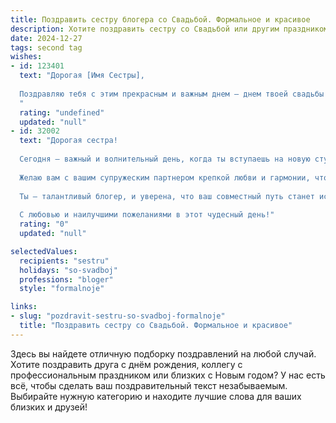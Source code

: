 ```yaml
---
title: Поздравить сестру блогера со Свадьбой. Формальное и красивое
description: Хотите поздравить сестру со Свадьбой или другим праздником? Наш ИИ создаст незабываемое поздравление, а вы обязательно выделитесь среди других.  
date: 2024-12-27
tags: second tag
wishes:
- id: 123401
  text: "Дорогая [Имя Сестры],
  
  Поздравляю тебя с этим прекрасным и важным днем – днем твоей свадьбы!  Пусть семейная жизнь будет наполнена любовью, счастьем и взаимопониманием. Желаю вам с [Имя Супруга]  долгого и счастливого пути,  вместе преодолевать все жизненные препятствия и всегда оставаться верными друг другу. Пусть ваш блог будет полон вдохновения, а ваша семейная жизнь – прекрасных историй, которыми вы будете делиться со своими читателями.  Всего вам самого наилучшего!
  "
  rating: "undefined"
  updated: "null"
- id: 32002
  text: "Дорогая сестра!
  
  Сегодня — важный и волнительный день, когда ты вступаешь на новую ступень своей жизни. Поздравляю тебя с этой замечательной свадьбой!
  
  Желаю вам с вашим супружеским партнером крепкой любви и гармонии, чтобы каждый день был полон счастья, взаимопонимания и поддержки. Пусть ваш общий путь будет выстлан яркими моментами, а все трудности обходят вас стороной.
  
  Ты — талантливый блогер, и уверена, что ваш совместный путь станет источником вдохновения для множества людей. Делитесь радостью, создавайте яркие воспоминания и продолжайте наполнять мир позитивом и хорошими историями.
  
  С любовью и наилучшими пожеланиями в этот чудесный день!"
  rating: "0"
  updated: "null"

selectedValues:
  recipients: "sestru"
  holidays: "so-svadboj"
  professions: "bloger"
  style: "formalnoje"

links:
- slug: "pozdravit-sestru-so-svadboj-formalnoje"
  title: "Поздравить сестру со Свадьбой. Формальное и красивое"
---
```


Здесь вы найдете отличную подборку поздравлений на любой случай. 
Хотите поздравить друга с днём рождения, коллегу с профессиональным праздником или близких с Новым годом? У нас есть всё, чтобы сделать ваш поздравительный текст незабываемым. Выбирайте нужную категорию и находите лучшие слова для ваших близких и друзей!

